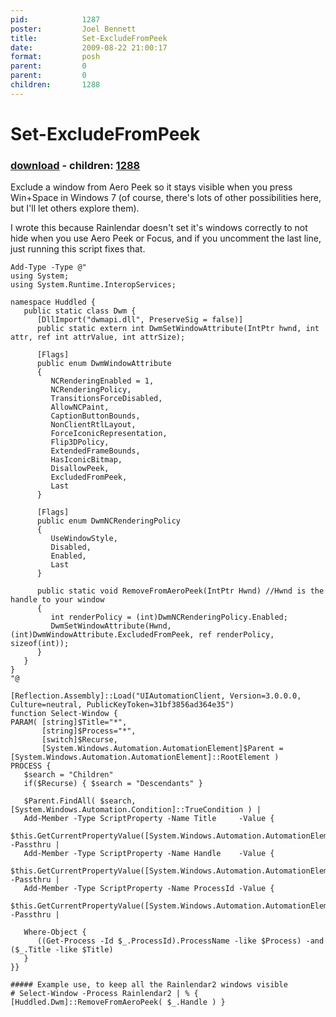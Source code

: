 ```yaml
---
pid:            1287
poster:         Joel Bennett
title:          Set-ExcludeFromPeek
date:           2009-08-22 21:00:17
format:         posh
parent:         0
parent:         0
children:       1288
---
```


# Set-ExcludeFromPeek

### [download](1287.ps1) - children: [1288](1288.md)

Exclude a window from Aero Peek so it stays visible when you press Win+Space in Windows 7 (of course, there's lots of other possibilities here, but I'll let others explore them).  

I wrote this because Rainlendar doesn't set it's windows correctly to not hide when you use Aero Peek or Focus, and if you uncomment the last line, just running this script fixes that.

```posh
Add-Type -Type @"
using System;
using System.Runtime.InteropServices;

namespace Huddled {
   public static class Dwm {
      [DllImport("dwmapi.dll", PreserveSig = false)]
      public static extern int DwmSetWindowAttribute(IntPtr hwnd, int attr, ref int attrValue, int attrSize);

      [Flags]
      public enum DwmWindowAttribute
      {
         NCRenderingEnabled = 1,
         NCRenderingPolicy,
         TransitionsForceDisabled,
         AllowNCPaint,
         CaptionButtonBounds,
         NonClientRtlLayout,
         ForceIconicRepresentation,
         Flip3DPolicy,
         ExtendedFrameBounds,
         HasIconicBitmap,
         DisallowPeek,
         ExcludedFromPeek,
         Last
      }

      [Flags]
      public enum DwmNCRenderingPolicy
      {
         UseWindowStyle,
         Disabled,
         Enabled,
         Last
      }

      public static void RemoveFromAeroPeek(IntPtr Hwnd) //Hwnd is the handle to your window
      {
         int renderPolicy = (int)DwmNCRenderingPolicy.Enabled;
         DwmSetWindowAttribute(Hwnd, (int)DwmWindowAttribute.ExcludedFromPeek, ref renderPolicy, sizeof(int));
      }
   }
}
"@

[Reflection.Assembly]::Load("UIAutomationClient, Version=3.0.0.0, Culture=neutral, PublicKeyToken=31bf3856ad364e35")
function Select-Window {
PARAM( [string]$Title="*", 
       [string]$Process="*", 
       [switch]$Recurse,
       [System.Windows.Automation.AutomationElement]$Parent = [System.Windows.Automation.AutomationElement]::RootElement ) 
PROCESS {
   $search = "Children"
   if($Recurse) { $search = "Descendants" }
   
   $Parent.FindAll( $search, [System.Windows.Automation.Condition]::TrueCondition ) | 
   Add-Member -Type ScriptProperty -Name Title     -Value {
               $this.GetCurrentPropertyValue([System.Windows.Automation.AutomationElement]::NameProperty)} -Passthru |
   Add-Member -Type ScriptProperty -Name Handle    -Value {
               $this.GetCurrentPropertyValue([System.Windows.Automation.AutomationElement]::NativeWindowHandleProperty)} -Passthru |
   Add-Member -Type ScriptProperty -Name ProcessId -Value {
               $this.GetCurrentPropertyValue([System.Windows.Automation.AutomationElement]::ProcessIdProperty)} -Passthru |

   Where-Object {
      ((Get-Process -Id $_.ProcessId).ProcessName -like $Process) -and ($_.Title -like $Title)
   }
}}

##### Example use, to keep all the Rainlendar2 windows visible
# Select-Window -Process Rainlendar2 | % { [Huddled.Dwm]::RemoveFromAeroPeek( $_.Handle ) }
```
